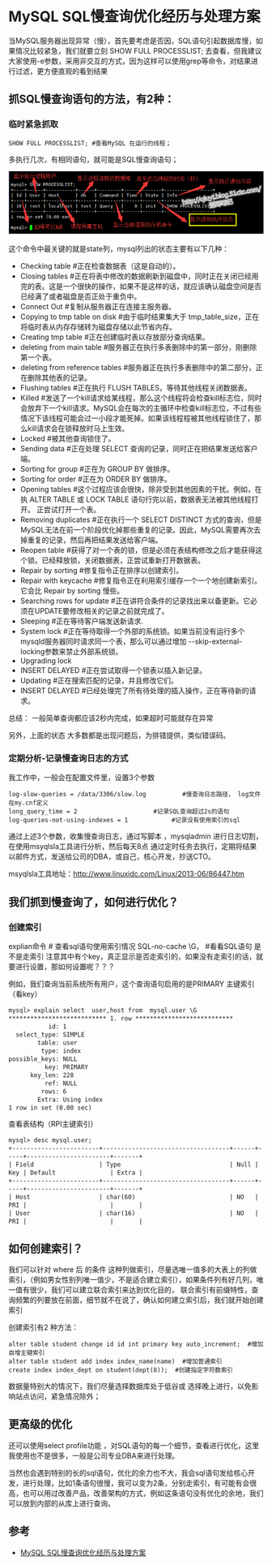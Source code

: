 # MySQL SQL慢查询优化经历与处理方案

当MySQL服务器出现异常（慢），首先要考虑是否因，SQL语句引起数据库慢，如果情况比较紧急，我们就要立刻 SHOW FULL PROCESSLIST; 去查看，但我建议大家使用-e参数，采用非交互的方式，因为这样可以使用grep等命令，对结果进行过滤，更方便直观的看到结果

## 抓SQL慢查询语句的方法，有2种：

### 临时紧急抓取

```
SHOW FULL PROCESSLIST; #查看MySQL 在运行的线程；
```

多执行几次，有相同语句，就可能是SQL慢查询语句；

![MySQL SQL慢查询优化经历与处理方案](../images/SQL优化-1.png)



这个命令中最关键的就是state列，mysql列出的状态主要有以下几种：

- Checking table   #正在检查数据表（这是自动的）。
- Closing tables   #正在将表中修改的数据刷新到磁盘中，同时正在关闭已经用完的表。这是一个很快的操作，如果不是这样的话，就应该确认磁盘空间是否已经满了或者磁盘是否正处于重负中。
- Connect Out      #复制从服务器正在连接主服务器。
- Copying to tmp table on disk #由于临时结果集大于 tmp_table_size，正在将临时表从内存存储转为磁盘存储以此节省内存。
- Creating tmp table #正在创建临时表以存放部分查询结果。
- deleting from main table #服务器正在执行多表删除中的第一部分，刚删除第一个表。
- deleting from reference tables  #服务器正在执行多表删除中的第二部分，正在删除其他表的记录。
- Flushing tables  #正在执行 FLUSH TABLES，等待其他线程关闭数据表。
- Killed   #发送了一个kill请求给某线程，那么这个线程将会检查kill标志位，同时会放弃下一个kill请求。MySQL会在每次的主循环中检查kill标志位，不过有些情况下该线程可能会过一小段才能死掉。如果该线程程被其他线程锁住了，那么kill请求会在锁释放时马上生效。
- Locked    #被其他查询锁住了。
- Sending data  #正在处理 SELECT 查询的记录，同时正在把结果发送给客户端。
- Sorting for group #正在为 GROUP BY 做排序。
- Sorting for order  #正在为 ORDER BY 做排序。
- Opening tables  #这个过程应该会很快，除非受到其他因素的干扰。例如，在执 ALTER TABLE 或 LOCK TABLE 语句行完以前，数据表无法被其他线程打开。 正尝试打开一个表。
- Removing duplicates  #正在执行一个 SELECT DISTINCT 方式的查询，但是MySQL无法在前一个阶段优化掉那些重复的记录。因此，MySQL需要再次去掉重复的记录，然后再把结果发送给客户端。
- Reopen table #获得了对一个表的锁，但是必须在表结构修改之后才能获得这个锁。已经释放锁，关闭数据表，正尝试重新打开数据表。
- Repair by sorting #修复指令正在排序以创建索引。
- Repair with keycache #修复指令正在利用索引缓存一个一个地创建新索引。它会比 Repair by sorting 慢些。
- Searching rows for update  #正在讲符合条件的记录找出来以备更新。它必须在UPDATE要修改相关的记录之前就完成了。
- Sleeping #正在等待客户端发送新请求.
- System lock #正在等待取得一个外部的系统锁。如果当前没有运行多个mysqld服务器同时请求同一个表，那么可以通过增加 --skip-external-locking参数来禁止外部系统锁。
- Upgrading lock
- INSERT DELAYED #正在尝试取得一个锁表以插入新记录。
- Updating #正在搜索匹配的记录，并且修改它们。
- INSERT DELAYED #已经处理完了所有待处理的插入操作，正在等待新的请求。

总结：
一般简单查询都应该2秒内完成，如果超时可能就存在异常

另外，上面的状态 大多数都是出现问题后，为排错提供，类似错误码。

### 定期分析-记录慢查询日志的方式

我工作中，一般会在配置文件里，设置3个参数
```
log-slow-queries = /data/3306/slow.log          #慢查询日志路径， log文件在my.cnf定义
long_query_time = 2                     #记录SQL查询超过2s的语句
log-queries-not-using-indexes = 1            #记录没有使用索引的sql
```

通过上述3个参数，收集慢查询日志，通过写脚本 ，mysqladmin 进行日志切割，在使用msyqlsla工具进行分析，然后每天8点 通过定时任务去执行，定期将结果以邮件方式，发送给公司的DBA，或自己，核心开发，抄送CTO。

msyqlsla工具地址：http://www.linuxidc.com/Linux/2013-06/86447.htm

## 我们抓到慢查询了，如何进行优化？

### 创建索引

explian命令 # 查看sql语句使用索引情况
SQL-no-cache \G， #看看SQL语句 是不是走索引
注意其中有个key，真正显示是否走索引的，如果没有走索引的话，就要进行设置，那如何设置呢？？？

例如，我们查询当前系统所有用户，这个查询语句启用的是PRIMARY 主键索引（看key）
```
mysql> explain select  user,host from  mysql.user \G
*************************** 1. row ***************************
           id: 1
  select_type: SIMPLE
        table: user
         type: index
possible_keys: NULL
          key: PRIMARY
      key_len: 228
          ref: NULL
         rows: 6
        Extra: Using index
1 row in set (0.00 sec)
```
查看表结构（RPI主键索引）
```
mysql> desc mysql.user;
+------------------------+-----------------------------------+------+-----+-----------------------+-------+
| Field                  | Type                              | Null | Key | Default               | Extra |
+------------------------+-----------------------------------+------+-----+-----------------------+-------+
| Host                   | char(60)                          | NO   | PRI |                       |       |
| User                   | char(16)                          | NO   | PRI |                       |       |
```
## 如何创建索引？

我们可以针对 where 后 的条件 这种列做索引，尽量选唯一值多的大表上的列做索引，（例如男女性别列唯一值少，不是适合建立索引），如果条件列有好几列，唯一值有很少，我们可以建立联合索引来达到优化目的， 联合索引有前缀特性，查询频繁的列要放在前面，细节就不在说了，确认如何建立索引后，我们就开始创建索引

创建索引有2 种方法：
```
alter table student change id id int primary key auto_increment;  #增加自增主键索引
alter table student add index index_name(name)  #增加普通索引
create index index_dept on student(dept(8));  #创建指定字符数索引
```

数据量特别大的情况下，我们尽量选择数据库处于低谷或 选择晚上进行，以免影响站点访问，紧急情况除外；

## 更高级的优化

还可以使用select profile功能 ，对SQL语句的每一个细节，查看进行优化，这里我使用也不是很多，一般是公司专业DBA来进行处理。

当然也会遇到特别的长的sql语句，优化的余力也不大，我会sql语句发给核心开发，进行处理，比如1条语句很慢，我可以变为2条，分别走索引，有可能有会很高，也可以用过改善产品，改善架构的方式，例如这条语句没有优化的余地，我们可以放到内部的从库上进行查询。

## 参考

- [MySQL SQL慢查询优化经历与处理方案](https://www.linuxidc.com/Linux/2017-05/143727.htm)
